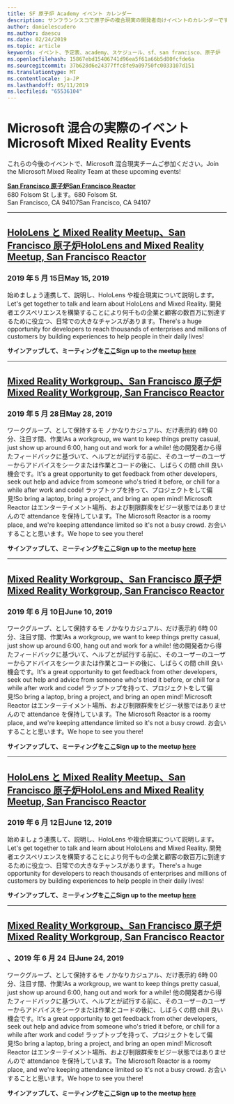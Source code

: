 ```yaml
---
title: SF 原子炉 Academy イベント カレンダー
description: サンフランシスコで原子炉の複合現実の開発者向けイベントのカレンダーです。
author: danielescudero
ms.author: daescu
ms.date: 02/24/2019
ms.topic: article
keywords: イベント、予定表、academy、スケジュール、sf、san francisco、原子炉
ms.openlocfilehash: 15867ebd15406741d96ea5f61a66b5d80fcfde6a
ms.sourcegitcommit: 37b628d6e24377ffc8fe9a09750fc0033107d151
ms.translationtype: MT
ms.contentlocale: ja-JP
ms.lasthandoff: 05/11/2019
ms.locfileid: "65536104"
---
```

# <a name="microsoft-mixed-reality-events"></a><span data-ttu-id="745af-104">Microsoft 混合の実際のイベント</span><span class="sxs-lookup"><span data-stu-id="745af-104">Microsoft Mixed Reality Events</span></span>

<span data-ttu-id="745af-105">これらの今後のイベントで、Microsoft 混合現実チームご参加ください。</span><span class="sxs-lookup"><span data-stu-id="745af-105">Join the Microsoft Mixed Reality Team at these upcoming events!</span></span>

<span data-ttu-id="745af-106">**[San Francisco 原子炉](https://developer.microsoft.com/reactor/#ReactorSF)**</span><span class="sxs-lookup"><span data-stu-id="745af-106">**[San Francisco Reactor](https://developer.microsoft.com/reactor/#ReactorSF)**</span></span><br>
<span data-ttu-id="745af-107">680 Folsom St します。</span><span class="sxs-lookup"><span data-stu-id="745af-107">680 Folsom St.</span></span><br>
<span data-ttu-id="745af-108">San Francisco, CA 94107</span><span class="sxs-lookup"><span data-stu-id="745af-108">San Francisco, CA 94107</span></span>



---
## <a name="hololens-and-mixed-reality-meetup-san-francisco-reactorhttpsemea01safelinksprotectionoutlookcomurlhttps3a2f2fwwwmeetupcom2fhololens-mr2fdata027c017cdaescu40microsoftcom7ca8ddee063b7949a9992308d6903e62b07c72f988bf86f141af91ab2d7cd011db477c17c07c636854994961074327sdata082fhayyghofjc63hqaeb0bju4wv8jph2bscd2fgihkmog3dreserved0"></a><span data-ttu-id="745af-109">**[HoloLens と Mixed Reality Meetup、San Francisco 原子炉](https://emea01.safelinks.protection.outlook.com/?url=https%3A%2F%2Fwww.meetup.com%2Fhololens-mr%2F&data=02%7C01%7Cdaescu%40microsoft.com%7Ca8ddee063b7949a9992308d6903e62b0%7C72f988bf86f141af91ab2d7cd011db47%7C1%7C0%7C636854994961074327&sdata=08%2FHAyYghOFJC63HQAeb0bJU4Wv8JPH%2BSCD%2FgIhkMog%3D&reserved=0)**</span><span class="sxs-lookup"><span data-stu-id="745af-109">**[HoloLens and Mixed Reality Meetup, San Francisco Reactor](https://emea01.safelinks.protection.outlook.com/?url=https%3A%2F%2Fwww.meetup.com%2Fhololens-mr%2F&data=02%7C01%7Cdaescu%40microsoft.com%7Ca8ddee063b7949a9992308d6903e62b0%7C72f988bf86f141af91ab2d7cd011db47%7C1%7C0%7C636854994961074327&sdata=08%2FHAyYghOFJC63HQAeb0bJU4Wv8JPH%2BSCD%2FgIhkMog%3D&reserved=0)**</span></span>
### <a name="may-15-2019"></a><span data-ttu-id="745af-110">2019 年 5 月 15日</span><span class="sxs-lookup"><span data-stu-id="745af-110">May 15, 2019</span></span>
<span data-ttu-id="745af-111">始めましょう連携して、説明し、HoloLens や複合現実について説明します。</span><span class="sxs-lookup"><span data-stu-id="745af-111">Let's get together to talk and learn about HoloLens and Mixed Reality.</span></span> <span data-ttu-id="745af-112">開発者エクスペリエンスを構築することにより何千もの企業と顧客の数百万に到達するために役立つ、日常での大きなチャンスがあります。</span><span class="sxs-lookup"><span data-stu-id="745af-112">There's a huge opportunity for developers to reach thousands of enterprises and millions of customers by building experiences to help people in their daily lives!</span></span>

<span data-ttu-id="745af-113">**サインアップして、ミーティングを[ここ](https://emea01.safelinks.protection.outlook.com/?url=https%3A%2F%2Fwww.meetup.com%2Fhololens-mr%2F&data=02%7C01%7Cdaescu%40microsoft.com%7Ca8ddee063b7949a9992308d6903e62b0%7C72f988bf86f141af91ab2d7cd011db47%7C1%7C0%7C636854994961074327&sdata=08%2FHAyYghOFJC63HQAeb0bJU4Wv8JPH%2BSCD%2FgIhkMog%3D&reserved=0)**</span><span class="sxs-lookup"><span data-stu-id="745af-113">**Sign up to the meetup [here](https://emea01.safelinks.protection.outlook.com/?url=https%3A%2F%2Fwww.meetup.com%2Fhololens-mr%2F&data=02%7C01%7Cdaescu%40microsoft.com%7Ca8ddee063b7949a9992308d6903e62b0%7C72f988bf86f141af91ab2d7cd011db47%7C1%7C0%7C636854994961074327&sdata=08%2FHAyYghOFJC63HQAeb0bJU4Wv8JPH%2BSCD%2FgIhkMog%3D&reserved=0)**</span></span>


---
## <a name="mixed-reality-workgroup-san-francisco-reactorhttpsemea01safelinksprotectionoutlookcomurlhttps3a2f2fwwwmeetupcom2fhololens-mr2fdata027c017cdaescu40microsoftcom7ca8ddee063b7949a9992308d6903e62b07c72f988bf86f141af91ab2d7cd011db477c17c07c636854994961124360sdataymnaaiwvxij700mo9gj2boz4w82bgkdjdhijhytfczcfu3dreserved0"></a><span data-ttu-id="745af-114">**[Mixed Reality Workgroup、San Francisco 原子炉](https://emea01.safelinks.protection.outlook.com/?url=https%3A%2F%2Fwww.meetup.com%2Fhololens-mr%2F&data=02%7C01%7Cdaescu%40microsoft.com%7Ca8ddee063b7949a9992308d6903e62b0%7C72f988bf86f141af91ab2d7cd011db47%7C1%7C0%7C636854994961124360&sdata=YmnAAiWVxIJ700mO9gj%2BOz4W8%2BgKDjDhiJhYtfCzCFU%3D&reserved=0)**</span><span class="sxs-lookup"><span data-stu-id="745af-114">**[Mixed Reality Workgroup, San Francisco Reactor](https://emea01.safelinks.protection.outlook.com/?url=https%3A%2F%2Fwww.meetup.com%2Fhololens-mr%2F&data=02%7C01%7Cdaescu%40microsoft.com%7Ca8ddee063b7949a9992308d6903e62b0%7C72f988bf86f141af91ab2d7cd011db47%7C1%7C0%7C636854994961124360&sdata=YmnAAiWVxIJ700mO9gj%2BOz4W8%2BgKDjDhiJhYtfCzCFU%3D&reserved=0)**</span></span>
### <a name="may-28-2019"></a><span data-ttu-id="745af-115">2019 年 5 月 28日</span><span class="sxs-lookup"><span data-stu-id="745af-115">May 28, 2019</span></span>
<span data-ttu-id="745af-116">ワークグループ、として保持するモ ノかなりカジュアル、だけ表示約 6時 00分、注目す間、作業!</span><span class="sxs-lookup"><span data-stu-id="745af-116">As a workgroup, we want to keep things pretty casual, just show up around 6:00, hang out and work for a while!</span></span> <span data-ttu-id="745af-117">他の開発者から得たフィードバックに基づいて、ヘルプとが試行する前に、そのユーザーのユーザーからアドバイスをシークまたは作業とコードの後に、しばらくの間 chill 良い機会です。</span><span class="sxs-lookup"><span data-stu-id="745af-117">It's a great opportunity to get feedback from other developers, seek out help and advice from someone who's tried it before, or chill for a while after work and code!</span></span> <span data-ttu-id="745af-118">ラップトップを持って、プロジェクトをして偏見!</span><span class="sxs-lookup"><span data-stu-id="745af-118">So bring a laptop, bring a project, and bring an open mind!</span></span> <span data-ttu-id="745af-119">Microsoft Reactor はエンターテイメント場所、および制限群衆をビジー状態ではありませんので attendance を保持しています。</span><span class="sxs-lookup"><span data-stu-id="745af-119">The Microsoft Reactor is a roomy place, and we're keeping attendance limited so it's not a busy crowd.</span></span> <span data-ttu-id="745af-120">お会いすることと思います。</span><span class="sxs-lookup"><span data-stu-id="745af-120">We hope to see you there!</span></span>

<span data-ttu-id="745af-121">**サインアップして、ミーティングを[ここ](https://emea01.safelinks.protection.outlook.com/?url=https%3A%2F%2Fwww.meetup.com%2Fhololens-mr%2F&data=02%7C01%7Cdaescu%40microsoft.com%7Ca8ddee063b7949a9992308d6903e62b0%7C72f988bf86f141af91ab2d7cd011db47%7C1%7C0%7C636854994961124360&sdata=YmnAAiWVxIJ700mO9gj%2BOz4W8%2BgKDjDhiJhYtfCzCFU%3D&reserved=0)**</span><span class="sxs-lookup"><span data-stu-id="745af-121">**Sign up to the meetup [here](https://emea01.safelinks.protection.outlook.com/?url=https%3A%2F%2Fwww.meetup.com%2Fhololens-mr%2F&data=02%7C01%7Cdaescu%40microsoft.com%7Ca8ddee063b7949a9992308d6903e62b0%7C72f988bf86f141af91ab2d7cd011db47%7C1%7C0%7C636854994961124360&sdata=YmnAAiWVxIJ700mO9gj%2BOz4W8%2BgKDjDhiJhYtfCzCFU%3D&reserved=0)**</span></span>


---
## <a name="mixed-reality-workgroup-san-francisco-reactorhttpsemea01safelinksprotectionoutlookcomurlhttps3a2f2fwwwmeetupcom2fhololens-mr2fdata027c017cdaescu40microsoftcom7ca8ddee063b7949a9992308d6903e62b07c72f988bf86f141af91ab2d7cd011db477c17c07c636854994961124360sdataymnaaiwvxij700mo9gj2boz4w82bgkdjdhijhytfczcfu3dreserved0"></a><span data-ttu-id="745af-122">**[Mixed Reality Workgroup、San Francisco 原子炉](https://emea01.safelinks.protection.outlook.com/?url=https%3A%2F%2Fwww.meetup.com%2Fhololens-mr%2F&data=02%7C01%7Cdaescu%40microsoft.com%7Ca8ddee063b7949a9992308d6903e62b0%7C72f988bf86f141af91ab2d7cd011db47%7C1%7C0%7C636854994961124360&sdata=YmnAAiWVxIJ700mO9gj%2BOz4W8%2BgKDjDhiJhYtfCzCFU%3D&reserved=0)**</span><span class="sxs-lookup"><span data-stu-id="745af-122">**[Mixed Reality Workgroup, San Francisco Reactor](https://emea01.safelinks.protection.outlook.com/?url=https%3A%2F%2Fwww.meetup.com%2Fhololens-mr%2F&data=02%7C01%7Cdaescu%40microsoft.com%7Ca8ddee063b7949a9992308d6903e62b0%7C72f988bf86f141af91ab2d7cd011db47%7C1%7C0%7C636854994961124360&sdata=YmnAAiWVxIJ700mO9gj%2BOz4W8%2BgKDjDhiJhYtfCzCFU%3D&reserved=0)**</span></span> 
### <a name="june-10-2019"></a><span data-ttu-id="745af-123">2019 年 6 月 10日</span><span class="sxs-lookup"><span data-stu-id="745af-123">June 10, 2019</span></span>
<span data-ttu-id="745af-124">ワークグループ、として保持するモ ノかなりカジュアル、だけ表示約 6時 00分、注目す間、作業!</span><span class="sxs-lookup"><span data-stu-id="745af-124">As a workgroup, we want to keep things pretty casual, just show up around 6:00, hang out and work for a while!</span></span> <span data-ttu-id="745af-125">他の開発者から得たフィードバックに基づいて、ヘルプとが試行する前に、そのユーザーのユーザーからアドバイスをシークまたは作業とコードの後に、しばらくの間 chill 良い機会です。</span><span class="sxs-lookup"><span data-stu-id="745af-125">It's a great opportunity to get feedback from other developers, seek out help and advice from someone who's tried it before, or chill for a while after work and code!</span></span> <span data-ttu-id="745af-126">ラップトップを持って、プロジェクトをして偏見!</span><span class="sxs-lookup"><span data-stu-id="745af-126">So bring a laptop, bring a project, and bring an open mind!</span></span> <span data-ttu-id="745af-127">Microsoft Reactor はエンターテイメント場所、および制限群衆をビジー状態ではありませんので attendance を保持しています。</span><span class="sxs-lookup"><span data-stu-id="745af-127">The Microsoft Reactor is a roomy place, and we're keeping attendance limited so it's not a busy crowd.</span></span> <span data-ttu-id="745af-128">お会いすることと思います。</span><span class="sxs-lookup"><span data-stu-id="745af-128">We hope to see you there!</span></span>

<span data-ttu-id="745af-129">**サインアップして、ミーティングを[ここ](https://emea01.safelinks.protection.outlook.com/?url=https%3A%2F%2Fwww.meetup.com%2Fhololens-mr%2F&data=02%7C01%7Cdaescu%40microsoft.com%7Ca8ddee063b7949a9992308d6903e62b0%7C72f988bf86f141af91ab2d7cd011db47%7C1%7C0%7C636854994961124360&sdata=YmnAAiWVxIJ700mO9gj%2BOz4W8%2BgKDjDhiJhYtfCzCFU%3D&reserved=0)**</span><span class="sxs-lookup"><span data-stu-id="745af-129">**Sign up to the meetup [here](https://emea01.safelinks.protection.outlook.com/?url=https%3A%2F%2Fwww.meetup.com%2Fhololens-mr%2F&data=02%7C01%7Cdaescu%40microsoft.com%7Ca8ddee063b7949a9992308d6903e62b0%7C72f988bf86f141af91ab2d7cd011db47%7C1%7C0%7C636854994961124360&sdata=YmnAAiWVxIJ700mO9gj%2BOz4W8%2BgKDjDhiJhYtfCzCFU%3D&reserved=0)**</span></span>


---
## <a name="hololens-and-mixed-reality-meetup-san-francisco-reactorhttpsemea01safelinksprotectionoutlookcomurlhttps3a2f2fwwwmeetupcom2fhololens-mr2fdata027c017cdaescu40microsoftcom7ca8ddee063b7949a9992308d6903e62b07c72f988bf86f141af91ab2d7cd011db477c17c07c636854994961074327sdata082fhayyghofjc63hqaeb0bju4wv8jph2bscd2fgihkmog3dreserved0"></a><span data-ttu-id="745af-130">**[HoloLens と Mixed Reality Meetup、San Francisco 原子炉](https://emea01.safelinks.protection.outlook.com/?url=https%3A%2F%2Fwww.meetup.com%2Fhololens-mr%2F&data=02%7C01%7Cdaescu%40microsoft.com%7Ca8ddee063b7949a9992308d6903e62b0%7C72f988bf86f141af91ab2d7cd011db47%7C1%7C0%7C636854994961074327&sdata=08%2FHAyYghOFJC63HQAeb0bJU4Wv8JPH%2BSCD%2FgIhkMog%3D&reserved=0)**</span><span class="sxs-lookup"><span data-stu-id="745af-130">**[HoloLens and Mixed Reality Meetup, San Francisco Reactor](https://emea01.safelinks.protection.outlook.com/?url=https%3A%2F%2Fwww.meetup.com%2Fhololens-mr%2F&data=02%7C01%7Cdaescu%40microsoft.com%7Ca8ddee063b7949a9992308d6903e62b0%7C72f988bf86f141af91ab2d7cd011db47%7C1%7C0%7C636854994961074327&sdata=08%2FHAyYghOFJC63HQAeb0bJU4Wv8JPH%2BSCD%2FgIhkMog%3D&reserved=0)**</span></span>
### <a name="june-12-2019"></a><span data-ttu-id="745af-131">2019 年 6 月 12日</span><span class="sxs-lookup"><span data-stu-id="745af-131">June 12, 2019</span></span>
<span data-ttu-id="745af-132">始めましょう連携して、説明し、HoloLens や複合現実について説明します。</span><span class="sxs-lookup"><span data-stu-id="745af-132">Let's get together to talk and learn about HoloLens and Mixed Reality.</span></span> <span data-ttu-id="745af-133">開発者エクスペリエンスを構築することにより何千もの企業と顧客の数百万に到達するために役立つ、日常での大きなチャンスがあります。</span><span class="sxs-lookup"><span data-stu-id="745af-133">There's a huge opportunity for developers to reach thousands of enterprises and millions of customers by building experiences to help people in their daily lives!</span></span>

<span data-ttu-id="745af-134">**サインアップして、ミーティングを[ここ](https://emea01.safelinks.protection.outlook.com/?url=https%3A%2F%2Fwww.meetup.com%2Fhololens-mr%2F&data=02%7C01%7Cdaescu%40microsoft.com%7Ca8ddee063b7949a9992308d6903e62b0%7C72f988bf86f141af91ab2d7cd011db47%7C1%7C0%7C636854994961074327&sdata=08%2FHAyYghOFJC63HQAeb0bJU4Wv8JPH%2BSCD%2FgIhkMog%3D&reserved=0)**</span><span class="sxs-lookup"><span data-stu-id="745af-134">**Sign up to the meetup [here](https://emea01.safelinks.protection.outlook.com/?url=https%3A%2F%2Fwww.meetup.com%2Fhololens-mr%2F&data=02%7C01%7Cdaescu%40microsoft.com%7Ca8ddee063b7949a9992308d6903e62b0%7C72f988bf86f141af91ab2d7cd011db47%7C1%7C0%7C636854994961074327&sdata=08%2FHAyYghOFJC63HQAeb0bJU4Wv8JPH%2BSCD%2FgIhkMog%3D&reserved=0)**</span></span>


---
## <a name="mixed-reality-workgroup-san-francisco-reactorhttpsemea01safelinksprotectionoutlookcomurlhttps3a2f2fwwwmeetupcom2fhololens-mr2fdata027c017cdaescu40microsoftcom7ca8ddee063b7949a9992308d6903e62b07c72f988bf86f141af91ab2d7cd011db477c17c07c636854994961124360sdataymnaaiwvxij700mo9gj2boz4w82bgkdjdhijhytfczcfu3dreserved0"></a><span data-ttu-id="745af-135">**[Mixed Reality Workgroup、San Francisco 原子炉](https://emea01.safelinks.protection.outlook.com/?url=https%3A%2F%2Fwww.meetup.com%2Fhololens-mr%2F&data=02%7C01%7Cdaescu%40microsoft.com%7Ca8ddee063b7949a9992308d6903e62b0%7C72f988bf86f141af91ab2d7cd011db47%7C1%7C0%7C636854994961124360&sdata=YmnAAiWVxIJ700mO9gj%2BOz4W8%2BgKDjDhiJhYtfCzCFU%3D&reserved=0)**</span><span class="sxs-lookup"><span data-stu-id="745af-135">**[Mixed Reality Workgroup, San Francisco Reactor](https://emea01.safelinks.protection.outlook.com/?url=https%3A%2F%2Fwww.meetup.com%2Fhololens-mr%2F&data=02%7C01%7Cdaescu%40microsoft.com%7Ca8ddee063b7949a9992308d6903e62b0%7C72f988bf86f141af91ab2d7cd011db47%7C1%7C0%7C636854994961124360&sdata=YmnAAiWVxIJ700mO9gj%2BOz4W8%2BgKDjDhiJhYtfCzCFU%3D&reserved=0)**</span></span>
### <a name="june-24-2019"></a><span data-ttu-id="745af-136">、2019 年 6 月 24 日</span><span class="sxs-lookup"><span data-stu-id="745af-136">June 24, 2019</span></span>
<span data-ttu-id="745af-137">ワークグループ、として保持するモ ノかなりカジュアル、だけ表示約 6時 00分、注目す間、作業!</span><span class="sxs-lookup"><span data-stu-id="745af-137">As a workgroup, we want to keep things pretty casual, just show up around 6:00, hang out and work for a while!</span></span> <span data-ttu-id="745af-138">他の開発者から得たフィードバックに基づいて、ヘルプとが試行する前に、そのユーザーのユーザーからアドバイスをシークまたは作業とコードの後に、しばらくの間 chill 良い機会です。</span><span class="sxs-lookup"><span data-stu-id="745af-138">It's a great opportunity to get feedback from other developers, seek out help and advice from someone who's tried it before, or chill for a while after work and code!</span></span> <span data-ttu-id="745af-139">ラップトップを持って、プロジェクトをして偏見!</span><span class="sxs-lookup"><span data-stu-id="745af-139">So bring a laptop, bring a project, and bring an open mind!</span></span> <span data-ttu-id="745af-140">Microsoft Reactor はエンターテイメント場所、および制限群衆をビジー状態ではありませんので attendance を保持しています。</span><span class="sxs-lookup"><span data-stu-id="745af-140">The Microsoft Reactor is a roomy place, and we're keeping attendance limited so it's not a busy crowd.</span></span> <span data-ttu-id="745af-141">お会いすることと思います。</span><span class="sxs-lookup"><span data-stu-id="745af-141">We hope to see you there!</span></span>

<span data-ttu-id="745af-142">**サインアップして、ミーティングを[ここ](https://emea01.safelinks.protection.outlook.com/?url=https%3A%2F%2Fwww.meetup.com%2Fhololens-mr%2F&data=02%7C01%7Cdaescu%40microsoft.com%7Ca8ddee063b7949a9992308d6903e62b0%7C72f988bf86f141af91ab2d7cd011db47%7C1%7C0%7C636854994961124360&sdata=YmnAAiWVxIJ700mO9gj%2BOz4W8%2BgKDjDhiJhYtfCzCFU%3D&reserved=0)**</span><span class="sxs-lookup"><span data-stu-id="745af-142">**Sign up to the meetup [here](https://emea01.safelinks.protection.outlook.com/?url=https%3A%2F%2Fwww.meetup.com%2Fhololens-mr%2F&data=02%7C01%7Cdaescu%40microsoft.com%7Ca8ddee063b7949a9992308d6903e62b0%7C72f988bf86f141af91ab2d7cd011db47%7C1%7C0%7C636854994961124360&sdata=YmnAAiWVxIJ700mO9gj%2BOz4W8%2BgKDjDhiJhYtfCzCFU%3D&reserved=0)**</span></span>
